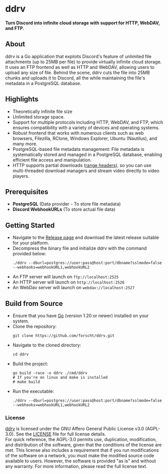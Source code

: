 # ddrv
**Turn Discord into infinite cloud storage with support for HTTP, WebDAV, and FTP.**

## About
ddrv is a Go application that exploits Discord's feature of unlimited file attachments (up to 25MB per file) to provide virtually infinite cloud storage.
It uses an FTP frontend as well as HTTP and WebDAV, allowing users to upload any size of file. Behind the scene, ddrv cuts the file into 25MB chunks and uploads it to Discord, all the while maintaining the file's metadata in a PostgreSQL database.

## Highlights
- Theoretically infinite file size
- Unlimited storage space.
- Support for multiple protocols including HTTP, WebDAV, and FTP, which ensures compatibility with a variety of devices and operating systems.
- Robust frontend that works with numerous clients such as web browsers, Filezilla, RClone, Windows Explorer, Ubuntu (Nautilus), and many more.
- PostgreSQL-based file metadata management: File metadata is systematically stored and managed in a PostgreSQL database, enabling efficient file access and manipulation.
- HTTP supports partial downloads ([range headers](https://developer.mozilla.org/en-US/docs/Web/HTTP/Headers/Range)), so you can use multi-threaded download managers and stream video directly to video players. 

## Prerequisites
- **PostgreSQL** (Data provider - To store file metadata)
- **Discord WebhookURLs** (To store actual file data)

## Getting Started
- Navigate to the [Release page](https://github.com/forscht/ddrv/releases) and download the latest release suitable for your platform.
- Decompress the binary file and initialize ddrv with the command provided below:
    ```shell
    ./ddrv --dburl=postgres://user:pass@host:port/dbname?sslmode=false --webhooks=webhookURL1,webhookURL2
    ```
- An FTP server will launch on `ftp://localhost:2525`
- An HTTP server will launch on `http://localhost:2526`
- An WebDav server will launch on `webdav://localhost:2527`

## Build from Source
- Ensure that you have [Go](https://go.dev/doc/install) (version 1.20 or newer) installed on your system.
- Clone the repository:
  ```shell
  git clone https://github.com/forscht/ddrv.git
  ```
- Navigate to the cloned directory:
  ```shell
  cd ddrv
  ```
- Build the project:
  ```shell
  go build -race -o ddrv ./cmd/ddrv
  # If you're on linux and make is installed
  # make build
  ```
- Run the executable:
  ```shell
  ./ddrv --dburl=postgres://user:pass@host:port/dbname?sslmode=false --webhooks=webhookURL1,webhookURL2
  ```

### License
[ddrv](/) is licensed under the GNU Affero General Public License v3.0 (AGPL-3.0). See the [LICENSE](LICENSE) file for full license details. <br /> 
For quick reference, the AGPL-3.0 permits use, duplication, modification, and distribution of the software, given that the conditions of the license are met. This license also includes a requirement that if you run modifications of the software on a network, you must make the modified source code available to users. However, the software is provided "as is" and without any warranty. For more information, please read the full license text.
